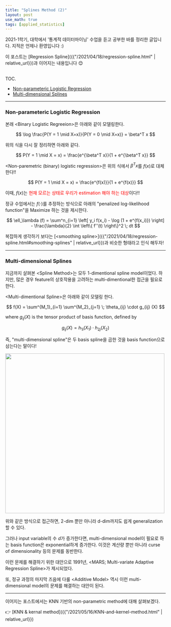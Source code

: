 ```yaml
---
title: "Splines Method (2)"
layout: post
use_math: true
tags: [applied_statistics]
---
```



2021-1학기, 대학에서 '통계적 데이터마이닝' 수업을 듣고 공부한 바를 정리한 글입니다. 지적은 언제나 환영입니다 :)

이 포스트는 [Regression Spline]({{"/2021/04/18/regression-spline.html" | relative_url}})과 이어지는 내용입니다 😊

<br><span class="statement-title">TOC.</span><br>

- [Non-parameteric Logistic Regression](#multi-dimensional-splines)
- [Multi-dimensional Splines](#multi-dimensional-splines)

<hr/>

### Non-parameteric Logistic Regression

본래 \<Binary Logistic Regreeion\>은 아래와 같이 모델링한다.

$$
\log \frac{P(Y = 1 \mid X=x)}{P(Y = 0 \mid X=x)} = \beta^T x
$$

위의 식을 다시 잘 정리하면 아래와 같다.

$$
P(Y = 1 \mid X = x) = \frac{e^{\beta^T x}}{1 + e^{\beta^T x}}
$$

\<Non-paremetric (binary) logistic regression\>은 위의 식에서 $\beta^T x$를 $f(x)$로 대체한다!!

$$
P(Y = 1 \mid X = x) = \frac{e^{f(x)}}{1 + e^{f(x)}}
$$

이때, $f(x)$는 <span style="color:red">현재 모르는 상태로 우리가 estimation 해야 하는 대상</span>이다!!

정규 수업에서는 $f(\cdot)$를 추정하는 방식으로 아래의 "penalized log-likelihood function"을 Maximize 하는 것을 제시한다.

$$
\ell_\lambda (f) = \sum^n_{i=1} \left[ y_i f(x_i) - \log (1 + e^{f(x_i)}) \right] - \frac{\lambda}{2} \int \left\{ f''(t) \right\}^2 \; dt 
$$

복잡하게 생각하기 보다는 [\<smoothing spline\>]({{"/2021/04/18/regression-spline.html#smoothing-splines" | relative_url}})과 비슷한 형태라고 인식 해두자!

<hr/>

### Multi-dimensional Splines

지금까지 살펴본 \<Spline Method\>는 모두 1-dimentional spline model이었다. 하지만, 많은 경우 feature의 상호작용을 고려하는 multi-dimentional한 접근을 필요로 한다.

\<Multi-dimentional Spline\>은 아래와 같이 모델링 한다.

$$
f(X) = \sum^{M_1}_{i=1} \sum^{M_2}_{j=1} \; \theta_{ij} \cdot g_{ij} (X)
$$

where $g_{ij}(X)$ is the tensor product of basis function, defined by

$$
g_{ij}(X) = h_{1i} (X_1) \cdot h_{2j} (X_2)
$$

즉, "multi-dimensional spline"은 두 basis spline을 곱한 것을 basis function으로 삼는다는 말이다!

<div class="img-wrapper">
  <img src="{{ "/images/statistical-data-mining/multi-dimensional-spline-1.png" | relative_url }}" width="500px">
</div>

위와 같은 방식으로 접근하면, 2-dim 뿐만 아니라 d-dim까지도 쉽게 generalization 할 수 있다.

그러나 input variable의 수 $d$가 증가한다면, multi-dimensional model이 필요로 하는 basis function은 exponential하게 증가한다. 이것은 계산량 뿐만 아니라 curse of dimensionality 등의 문제를 동반한다.

이런 문제를 해결하기 위한 대안으로 1991년, \<MARS; Multi-variate Adaptive Regression Spline\>가 제시되었다.

또, 정규 과정의 마지막 즈음에 다룰 \<Additive Model\> 역시 이런 multi-dimensional model의 문제를 해결하는 대안이 된다.

<hr/>

이어지는 포스트에서는 KNN 기반의 non-parametric method에 대해 살펴보겠다.

👉 [KNN & kernal method]({{"/2021/05/16/KNN-and-kernel-method.html" | relative_url}})
